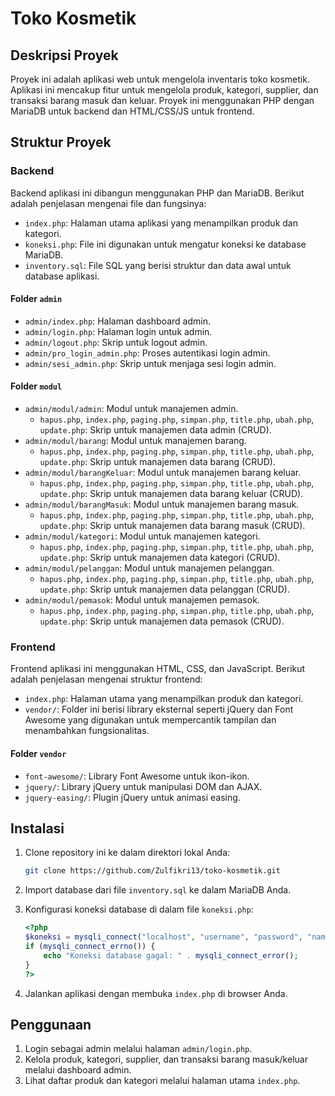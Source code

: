 # Toko Kosmetik

## Deskripsi Proyek

Proyek ini adalah aplikasi web untuk mengelola inventaris toko kosmetik. Aplikasi ini mencakup fitur untuk mengelola produk, kategori, supplier, dan transaksi barang masuk dan keluar. Proyek ini menggunakan PHP dengan MariaDB untuk backend dan HTML/CSS/JS untuk frontend.

## Struktur Proyek

### Backend

Backend aplikasi ini dibangun menggunakan PHP dan MariaDB. Berikut adalah penjelasan mengenai file dan fungsinya:

- `index.php`: Halaman utama aplikasi yang menampilkan produk dan kategori.
- `koneksi.php`: File ini digunakan untuk mengatur koneksi ke database MariaDB.
- `inventory.sql`: File SQL yang berisi struktur dan data awal untuk database aplikasi.

#### Folder `admin`
- `admin/index.php`: Halaman dashboard admin.
- `admin/login.php`: Halaman login untuk admin.
- `admin/logout.php`: Skrip untuk logout admin.
- `admin/pro_login_admin.php`: Proses autentikasi login admin.
- `admin/sesi_admin.php`: Skrip untuk menjaga sesi login admin.

#### Folder `modul`
- `admin/modul/admin`: Modul untuk manajemen admin.
  - `hapus.php`, `index.php`, `paging.php`, `simpan.php`, `title.php`, `ubah.php`, `update.php`: Skrip untuk manajemen data admin (CRUD).
- `admin/modul/barang`: Modul untuk manajemen barang.
  - `hapus.php`, `index.php`, `paging.php`, `simpan.php`, `title.php`, `ubah.php`, `update.php`: Skrip untuk manajemen data barang (CRUD).
- `admin/modul/barangKeluar`: Modul untuk manajemen barang keluar.
  - `hapus.php`, `index.php`, `paging.php`, `simpan.php`, `title.php`, `ubah.php`, `update.php`: Skrip untuk manajemen data barang keluar (CRUD).
- `admin/modul/barangMasuk`: Modul untuk manajemen barang masuk.
  - `hapus.php`, `index.php`, `paging.php`, `simpan.php`, `title.php`, `ubah.php`, `update.php`: Skrip untuk manajemen data barang masuk (CRUD).
- `admin/modul/kategori`: Modul untuk manajemen kategori.
  - `hapus.php`, `index.php`, `paging.php`, `simpan.php`, `title.php`, `ubah.php`, `update.php`: Skrip untuk manajemen data kategori (CRUD).
- `admin/modul/pelanggan`: Modul untuk manajemen pelanggan.
  - `hapus.php`, `index.php`, `paging.php`, `simpan.php`, `title.php`, `ubah.php`, `update.php`: Skrip untuk manajemen data pelanggan (CRUD).
- `admin/modul/pemasok`: Modul untuk manajemen pemasok.
  - `hapus.php`, `index.php`, `paging.php`, `simpan.php`, `title.php`, `ubah.php`, `update.php`: Skrip untuk manajemen data pemasok (CRUD).

### Frontend

Frontend aplikasi ini menggunakan HTML, CSS, dan JavaScript. Berikut adalah penjelasan mengenai struktur frontend:

- `index.php`: Halaman utama yang menampilkan produk dan kategori.
- `vendor/`: Folder ini berisi library eksternal seperti jQuery dan Font Awesome yang digunakan untuk mempercantik tampilan dan menambahkan fungsionalitas.

#### Folder `vendor`
- `font-awesome/`: Library Font Awesome untuk ikon-ikon.
- `jquery/`: Library jQuery untuk manipulasi DOM dan AJAX.
- `jquery-easing/`: Plugin jQuery untuk animasi easing.

## Instalasi

1. Clone repository ini ke dalam direktori lokal Anda:
   ```sh
   git clone https://github.com/Zulfikri13/toko-kosmetik.git
   ```

2. Import database dari file `inventory.sql` ke dalam MariaDB Anda.

3. Konfigurasi koneksi database di dalam file `koneksi.php`:
   ```php
   <?php
   $koneksi = mysqli_connect("localhost", "username", "password", "nama_database");
   if (mysqli_connect_errno()) {
       echo "Koneksi database gagal: " . mysqli_connect_error();
   }
   ?>
   ```

4. Jalankan aplikasi dengan membuka `index.php` di browser Anda.

## Penggunaan

1. Login sebagai admin melalui halaman `admin/login.php`.
2. Kelola produk, kategori, supplier, dan transaksi barang masuk/keluar melalui dashboard admin.
3. Lihat daftar produk dan kategori melalui halaman utama `index.php`.
